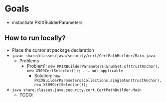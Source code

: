 # Goals
* instantiate PKIXBuilderParameters

## How to run locally?
* Place the cursor at package declaration
* `javac share/classes/java/security/cert/CertPathBuilder/Main.java` 
  * Problems
    * Problem1: `new PKIXBuilderParameters(EnumSet.of(trustAnchor), new X509CertSelector()); ... not applicable`
      * Solution: `new PKIXBuilderParameters(Collections.singleton(trustAnchor), new X509CertSelector());`
* `java share.classes.java.security.cert.CertPathBuilder.Main`
  * TODO:
